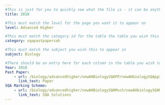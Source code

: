 ```yaml
---
#This is just for you to quickly see what the file is - it can be anything you want
title: 2018

#This must match the level for the page you want it to appear on
level: Advanced Higher

#This must match the category id for the table the table you wish this to appear in
category: sqapastpapersah

#This must match the subject you wish this to appear in
subject: Biology

#There should be an entry here for each column in the table you wish to populate:
Year: 2018
Past Paper:
    - url: /biology/advancedhigher/newAHBiologySQAPP/newAHbiologySQApp2018.pdf
      link_text: Paper
SQA Marking Scheme:
    - url: /biology/advancedhigher/newAHBiologySQAMsch/newAHbiologySQAMsch2018.pdf
      link_text: SQA Solutions
---
```


